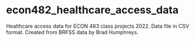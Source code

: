 # econ482_healthcare_access_data
Healthcare access data for ECON 483 class projects 2022.  Data file in CSV format.  Created from BRFSS data by Brad Humphreys.
